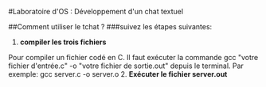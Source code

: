 #Laboratoire d'OS : Développement d'un chat textuel

##Comment utiliser le tchat ?
###suivez les étapes suivantes:
1. **compiler les trois fichiers**

Pour compiler un fichier codé en C. Il faut exécuter la commande gcc "votre fichier d'entrée.c" -o "votre fichier de sortie.out" depuis le terminal. Par exemple:
    gcc server.c -o server.o
2. **Exécuter le fichier server.out**
